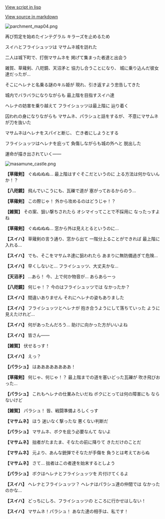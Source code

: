 [View script in lisp](../scripts/210132011.txt)

[View source in markdown](210132011.md)

![parchment_map04.png](../images/backgrounds/parchment_map04.png)

再び剪定を始めたインテグラル
キラーズを止めるため

スイハとフライシュッツは
マサムネ城を訪れた

二人は城下町で、打倒マサムネを
掲げて集まった者達と出会う

雑賀、草薙剣、八咫鏡、天沼矛と
協力し合うことになり、
城に乗り込んだ彼女達だったが…

そこにヘレナと名乗る謎のキル姫が
現れ、引き返すよう忠告してきた

城内でバラバラになりながらも
最上階を目指すスイハ達

ヘレナの妨害を乗り越えて
フライシュッツは最上階に
辿り着く

囚われの身になりながらも
マサムネ、パラシュと話をするが、
不意にマサムネが刀を抜いた

マサムネはヘレナをスパイと断じ、
亡き者にしようとする

フライシュッツはヘレナを庇って
負傷しながらも城の外へと
脱出した

運命が描き出されていく――

![masamune_castle.png](../images/backgrounds/masamune_castle.png)

**【草薙剣】**
ぐぬぬぬぬ…
最上階はすぐそこだというのに
上る方法は何かないんか！？

**【八咫鏡】**
飛んでいこうにも、瓦礫で道が
塞がっておるからのう…

**【草薙剣】**
この際じゃ！
外から攻めるのはどうじゃ！？

**【雑賀】**
その案、狙い撃ちされたら
オシマイってことで不採用に
なったっすよね

**【草薙剣】**
ぐぬぬぬぬ…
窓から外は見えとるというのに…

**【スイハ】**
草薙剣の言う通り、窓から出て
一階分上ることができれば
最上階に入れる…

**【スイハ】**
でも、そこをマサムネ達に狙われたら
あまりに無防備過ぎて危険…

**【スイハ】**
早くしないと…
フライシュッツ、大丈夫かな…

**【天沼矛】**
…あら！
今、上で何か物音が…
あらあらーっ

**【八咫鏡】**
何じゃ！？
今のはフライシュッツでは
なかったか？

**【スイハ】**
間違いありません
それにヘレナの姿もありました

**【スイハ】**
フライシュッツとヘレナが
抱き合うようにして落ちていった
ように見えたけれど…

**【スイハ】**
何があったんだろう…
助けに向かった方がいいよね

**【スイハ】**
皆さん――

**【雑賀】**
伏せるっす！

**【スイハ】**
えっ？

**【パラシュ】**
はああああああああ！

**【草薙剣】**
何じゃ、何じゃ！？
最上階までの道を塞いどった瓦礫が
吹き飛びおった…

**【パラシュ】**
これもヘレナの仕業みたいだね
ボクにとっては何の障害にも
ならないけど

**【雑賀】**
パラシュ！
皆、戦闘準備よろしくっす

**【マサムネ】**
ほう
迷いなく撃ったな
悪くない判断だ

**【パラシュ】**
マサムネ、ボクを庇う必要なんて
ないよ

**【マサムネ】**
拙者がたまたま、そなたの前に降りて
きただけのことだ

**【マサムネ】**
元より、あんな銃弾でそなたが手傷を
負うとは考えておらぬ

**【マサムネ】**
さて…
拙者はこの者達を始末するとしよう

**【パラシュ】**
ボクはヘレナとフライシュッツを
片付けてくるよ

**【スイハ】**
ヘレナとフライシュッツ？
ヘレナはパラシュ達の仲間では
なかったのかな…

**【スイハ】**
どっちにしろ、フライシュッツの
ところに行かせはしない！

**【スイハ】**
マサムネ！パラシュ！
あなた達の相手は、私です！